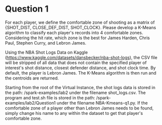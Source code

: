# Question 1

For each player, we define the comfortable zone of shooting as a matrix of {SHOT_DIST, CLOSE_DEF_DIST, SHOT_CLOCK}. Please develop a K-Means algorithm to classify each player's records into 4 comfortable zones. Considering the hit rate, which zone is the best for James Harden, Chris Paul, Stephen Curry, and Lebron James.

Using the NBA Shot Logs Data on Kaggle (https://www.kaggle.com/datasets/dansbecker/nba-shot-logs), the CSV file will be stripped of all data that does not contain the specified player of interest's shot distance, closest defender distance, and shot clock time. By default, the player is Lebron James. The K-Means algorithm is then run and the centroids are returned.

Starting from the root of the Virtual Instance, the shot logs data is stored in the path: /spark-examples/lab2 under the filename shot_logs.csv. The program and test.sh file is stored in the path: /spark-examples/lab2/Question1 under the filename NBA-Kmeans-q1.py. If the comfortable zone of a player other than Lebron James needs to be found, simply change his name to any within the dataset to get that player's comfortable zone.
